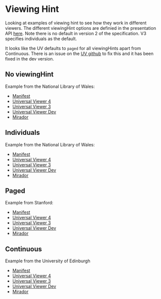 # Viewing Hint

Looking at examples of viewing hint to see how they work in different viewers. The different viewingHint options are definied in the presentation API [here](https://iiif.io/api/presentation/2.1/#viewinghint). Note there is no default in version 2 of the specification. V3 specifies individuals as the default. 

It looks like the UV defaults to `paged` for all viewingHints apart from Continuous. There is an issue on the [UV github](https://github.com/UniversalViewer/universalviewer/issues/872) to fix this and it has been fixed in the dev version.

## No viewingHint

Example from the National Library of Wales:

 * [Manifest](https://glenrobson.github.io/iiif_stuff/viewingHint/no-hint.json)
 * [Universal Viewer 4](https://uv-v4.netlify.app/#?manifest=https://glenrobson.github.io/iiif_stuff/viewingHint/no-hint.json)
 * [Universal Viewer 3](https://uv-v4.netlify.app/#?manifest=https://glenrobson.github.io/iiif_stuff/viewingHint/no-hint.json)
 * [Universal Viewer Dev](https://www.universalviewer.dev/#?iiifManifestId=https://glenrobson.github.io/iiif_stuff/viewingHint/no-hint.json)
 * [Mirador](https://projectmirador.org/embed/?iiif-content=https://glenrobson.github.io/iiif_stuff/viewingHint/no-hint.json)

## Individuals

Example from the National Library of Wales:

 * [Manifest](https://glenrobson.github.io/iiif_stuff/viewingHint/photos.json)
 * [Universal Viewer 4](https://uv-v4.netlify.app/#?manifest=https://glenrobson.github.io/iiif_stuff/viewingHint/photos.json)
 * [Universal Viewer 3](https://uv-v4.netlify.app/#?manifest=https://glenrobson.github.io/iiif_stuff/viewingHint/photos.json)
 * [Universal Viewer Dev](https://www.universalviewer.dev/#?iiifManifestId=https://glenrobson.github.io/iiif_stuff/viewingHint/photos.json)
 * [Mirador](https://projectmirador.org/embed/?iiif-content=https://glenrobson.github.io/iiif_stuff/viewingHint/photos.json)

## Paged

Example from Stanford:

 * [Manifest](https://glenrobson.github.io/iiif_stuff/viewingHint/book.json)
 * [Universal Viewer 4](https://uv-v4.netlify.app/#?manifest=https://glenrobson.github.io/iiif_stuff/viewingHint/book.json)
 * [Universal Viewer 3](https://uv-v4.netlify.app/#?manifest=https://glenrobson.github.io/iiif_stuff/viewingHint/book.json)
 * [Universal Viewer Dev](https://www.universalviewer.dev/#?iiifManifestId=https://glenrobson.github.io/iiif_stuff/viewingHint/book.json)
 * [Mirador](https://projectmirador.org/embed/?iiif-content=https://glenrobson.github.io/iiif_stuff/viewingHint/book.json)

## Continuous

Example from the University of Edinburgh 

 * [Manifest](https://librarylabs.ed.ac.uk/iiif/manifest/mahabharataFinal.json)
 * [Universal Viewer 4](https://uv-v4.netlify.app/#?manifest=https://librarylabs.ed.ac.uk/iiif/manifest/mahabharataFinal.json)
 * [Universal Viewer 3](https://uv-v4.netlify.app/#?manifest=https://librarylabs.ed.ac.uk/iiif/manifest/mahabharataFinal.json)
 * [Universal Viewer Dev](https://www.universalviewer.dev/#?iiifManifestId=https://librarylabs.ed.ac.uk/iiif/manifest/mahabharataFinal.json)
 * [Mirador](https://projectmirador.org/embed/?iiif-content=https://librarylabs.ed.ac.uk/iiif/manifest/mahabharataFinal.json)